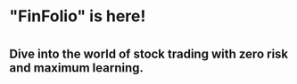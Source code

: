 # "FinFolio" is here!  
#
## Dive into the world of stock trading with zero risk and maximum learning.
#
#
